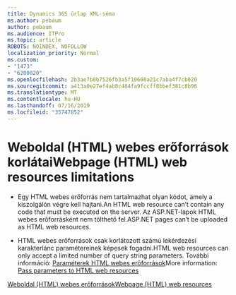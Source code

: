 ```yaml
---
title: Dynamics 365 űrlap XML-séma
ms.author: pebaum
author: pebaum
ms.audience: ITPro
ms.topic: article
ROBOTS: NOINDEX, NOFOLLOW
localization_priority: Normal
ms.custom:
- "1473"
- "6200020"
ms.openlocfilehash: 2b3ae7b8b7526fb3a5f10660a21c7aba4f7cb020
ms.sourcegitcommit: a413a0e27ef4ab8c484fa9fccff8bbef381c8b96
ms.translationtype: MT
ms.contentlocale: hu-HU
ms.lasthandoff: 07/16/2019
ms.locfileid: "35747852"
---
```

# <a name="webpage-html-web-resources-limitations"></a><span data-ttu-id="00e88-102">Weboldal (HTML) webes erőforrások korlátai</span><span class="sxs-lookup"><span data-stu-id="00e88-102">Webpage (HTML) web resources limitations</span></span>

* <span data-ttu-id="00e88-103">Egy HTML webes erőforrás nem tartalmazhat olyan kódot, amely a kiszolgálón végre kell hajtani.</span><span class="sxs-lookup"><span data-stu-id="00e88-103">An HTML web resource can’t contain any code that must be executed on the server.</span></span> <span data-ttu-id="00e88-104">Az ASP.NET-lapok HTML webes erőforrásként nem tölthető fel.</span><span class="sxs-lookup"><span data-stu-id="00e88-104">ASP.NET pages can’t be uploaded as HTML web resources.</span></span>

* <span data-ttu-id="00e88-105">HTML webes erőforrások csak korlátozott számú lekérdezési karakterlánc paramétereinek képesek fogadni.</span><span class="sxs-lookup"><span data-stu-id="00e88-105">HTML web resources can only accept a limited number of query string parameters.</span></span> <span data-ttu-id="00e88-106">További információ: [Paraméterek HTML webes erőforrások](https://docs.microsoft.com/en-us/dynamics365/customer-engagement/developer/webpage-html-web-resources#BKMK_PassingParametersToWebResources)</span><span class="sxs-lookup"><span data-stu-id="00e88-106">More information: [Pass parameters to HTML web resources](https://docs.microsoft.com/en-us/dynamics365/customer-engagement/developer/webpage-html-web-resources#BKMK_PassingParametersToWebResources)</span></span>

[<span data-ttu-id="00e88-107">Weboldal (HTML) webes erőforrások</span><span class="sxs-lookup"><span data-stu-id="00e88-107">Webpage (HTML) web resources</span></span>](https://docs.microsoft.com/dynamics365/customer-engagement/developer/webpage-html-web-resources)
